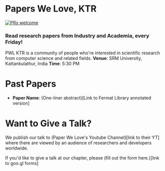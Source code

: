 # Papers We Love, KTR
[![PRs welcome](https://img.shields.io/badge/PRs-welcome-ff69b4.svg)](https://github.com/papers-we-love/kattankulathur/pulls) 
### Read research papers from Industry and Academia, every Friday!
PWL KTR is a community of people who're interested in scientific research from computer science and related fields.
**Venue**: SRM University, Kattankulathur, India
**Time**: 5:30 PM


# Past Papers

- **Paper Name**: (One-liner abstract)[Link to Fermat Library annotated version]

# Want to Give a Talk?

We publish our talk to (Paper We Love's Youtube Channel)[link to their YT] where there are viewed by an audience of researchers and developers worldwide. 

If you'd like to give a talk at our chapter, please (fill out the form here.)[link to goo.gl forms]
